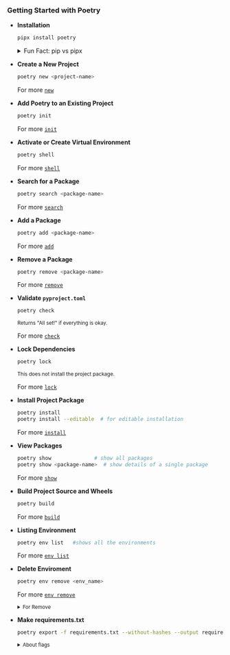 ### Getting Started with Poetry

- **Installation**

    ```bash
    pipx install poetry
    ```

    <details>
    <summary>Fun Fact: pip vs pipx</summary>
    
    - **`pip`** is generally used for **project dependencies** (e.g., Flask, Requests) and **development tools** (e.g., Black, PyTest):
    
        ```bash
        pip install flask requests
        pip install black pytest
        ```
    
    - **`pipx`** is better suited for **standalone applications** and **CLI tools** (e.g., Poetry, httpie, awscli):
    
        ```bash
        pipx install poetry httpie
        pipx install awscli youtube-dl
        ```
        
    - **Summary**: Use **`pip`** for project-specific dependencies in a virtual environment, and **`pipx`** for standalone applications, which are isolated from other environments.
    
     *Standalone Application: Apps that do not rely on external dependencies (such as libraries or frameworks), and can function independently.*
    </details>

- **Create a New Project**

    ```bash
    poetry new <project-name>
    ```
    For more [`new`](https://python-poetry.org/docs/cli/#new)

- **Add Poetry to an Existing Project**

    ```bash
    poetry init
    ```
    For more [`init`](https://python-poetry.org/docs/cli/#init)

- **Activate or Create Virtual Environment**

    ```bash
    poetry shell
    ```
    For more [`shell`](https://python-poetry.org/docs/cli/#shell)

- **Search for a Package**

    ```bash
    poetry search <package-name>
    ```
    For more [`search`](https://python-poetry.org/docs/cli/#search)

- **Add a Package**

    ```bash
    poetry add <package-name>
    ```
    For more [`add`](https://python-poetry.org/docs/cli/#add)

- **Remove a Package**

    ```bash
    poetry remove <package-name>
    ```
    For more [`remove`](https://python-poetry.org/docs/cli/#remove)

- **Validate `pyproject.toml`**

    ```bash
    poetry check
    ```
    <small>Returns "All set!" if everything is okay.</small>

    For more [`check`](https://python-poetry.org/docs/cli/#check)

- **Lock Dependencies**

    ```bash
    poetry lock
    ```
    <small>This does not install the project package.</small>

    For more [`lock`](https://python-poetry.org/docs/cli/#lock)

- **Install Project Package**

    ```bash
    poetry install
    poetry install --editable  # for editable installation
    ```
    For more [`install`](https://python-poetry.org/docs/cli/#install)

- **View Packages**

    ```bash
    poetry show              # show all packages
    poetry show <package-name>  # show details of a single package
    ```
    For more [`show`](https://python-poetry.org/docs/cli/#show)

- **Build Project Source and Wheels**

    ```bash
    poetry build
    ```
    For more [`build`](https://python-poetry.org/docs/cli/#build)
- **Listing Environment**

    ```bash
    poetry env list   #shows all the environments
    ```
    For more [`env list`](https://python-poetry.org/docs/managing-environments/#listing-the-environments-associated-with-the-project) 
- **Delete Enviroment**

    ```bash
    poetry env remove <env_name>
    ```
    For more [`env remove`](https://python-poetry.org/docs/managing-environments/#deleting-the-environments)
    <small>
    <details>
        <summary>For Remove</summary>
        1. At fisrt navigate to the project directory using <code>cd</code> <br>
        2. Check the virtual environment using command <code>poetry list</code>
    </details>
    </small>
    
- **Make requirements.txt**

    ```bash
    poetry export -f requirements.txt --without-hashes --output requirements.txt
    ```
    <small>
    <details>
        <summary>About flags</summary>
        1. <code> -f </code> => file format. Most popular tools (pip) use requirements.txt format.<br>
        2. <code> --without-hashes </code> => Does not include hashes in the txt. <br>
        3. <code> --output </code> => The output file name.<br>
        <i>Also there are many format of files like requirements.txt => 1. json, 2. constaints.txt</i>
    </details>
    </small>
